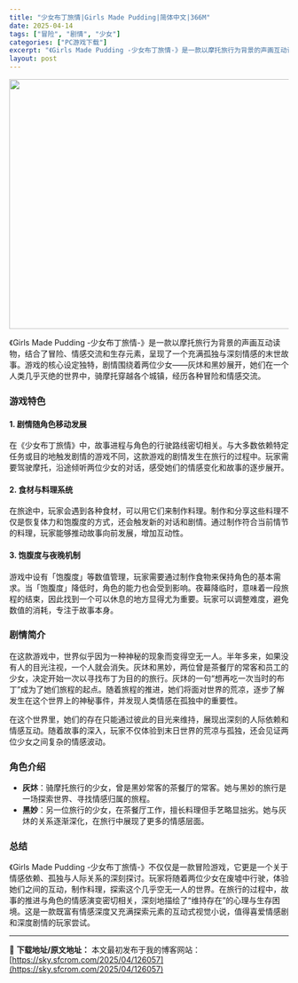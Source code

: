 ```yaml
---
title: "少女布丁旅情|Girls Made Pudding|简体中文|366M"
date: 2025-04-14
tags: ["冒险", "剧情", "少女"]
categories: ["PC游戏下载"]
excerpt: "《Girls Made Pudding -少女布丁旅情-》是一款以摩托旅行为背景的声画互动读物，结合了冒险、情感交流和生存元素，呈现了一个充满孤独与深刻情感的末世故事。游戏的核心设定独特，剧情围绕着两位少女——灰炑和黑妙展开，她们在一个人类几乎灭绝的世界中，骑摩托穿越各个城镇，经历各种冒险和情感交流&hellip;"
layout: post
---
```


<img class="aligncenter size-full wp-image-126058" src="https://sky.sfcrom.com/wp-content/uploads/2025/04/2025041404080070.webp" alt="" width="800" height="450" />

《Girls Made Pudding -少女布丁旅情-》是一款以摩托旅行为背景的声画互动读物，结合了冒险、情感交流和生存元素，呈现了一个充满孤独与深刻情感的末世故事。游戏的核心设定独特，剧情围绕着两位少女——灰炑和黑妙展开，她们在一个人类几乎灭绝的世界中，骑摩托穿越各个城镇，经历各种冒险和情感交流。
<h3>游戏特色</h3>
<h4>1. <strong>剧情随角色移动发展</strong></h4>
在《少女布丁旅情》中，故事进程与角色的行驶路线密切相关。与大多数依赖特定任务或目的地触发剧情的游戏不同，这款游戏的剧情发生在旅行的过程中。玩家需要驾驶摩托，沿途倾听两位少女的对话，感受她们的情感变化和故事的逐步展开。
<h4>2. <strong>食材与料理系统</strong></h4>
在旅途中，玩家会遇到各种食材，可以用它们来制作料理。制作和分享这些料理不仅是恢复体力和饱腹度的方式，还会触发新的对话和剧情。通过制作符合当前情节的料理，玩家能够推动故事向前发展，增加互动性。
<h4>3. <strong>饱腹度与夜晚机制</strong></h4>
游戏中设有「饱腹度」等数值管理，玩家需要通过制作食物来保持角色的基本需求。当「饱腹度」降低时，角色的能力也会受到影响。夜幕降临时，意味着一段旅程的结束，因此找到一个可以休息的地方显得尤为重要。玩家可以调整难度，避免数值的消耗，专注于故事本身。
<h3>剧情简介</h3>
在这款游戏中，世界似乎因为一种神秘的现象而变得空无一人。半年多来，如果没有人的目光注视，一个人就会消失。灰炑和黑妙，两位曾是茶餐厅的常客和员工的少女，决定开始一次以寻找布丁为目的的旅行。灰炑的一句“想再吃一次当时的布丁”成为了她们旅程的起点。随着旅程的推进，她们将面对世界的荒凉，逐步了解发生在这个世界上的神秘事件，并发现人类情感在孤独中的重要性。

在这个世界里，她们的存在只能通过彼此的目光来维持，展现出深刻的人际依赖和情感互动。随着故事的深入，玩家不仅体验到末日世界的荒凉与孤独，还会见证两位少女之间复杂的情感波动。
<h3>角色介绍</h3>
<ul>
 	<li><strong>灰炑</strong>：骑摩托旅行的少女，曾是黑妙常客的茶餐厅的常客。她与黑妙的旅行是一场探索世界、寻找情感归属的旅程。</li>
 	<li><strong>黑妙</strong>：另一位旅行的少女，在茶餐厅工作，擅长料理但手艺略显拙劣。她与灰炑的关系逐渐深化，在旅行中展现了更多的情感层面。</li>
</ul>
<h3>总结</h3>
《Girls Made Pudding -少女布丁旅情-》不仅仅是一款冒险游戏，它更是一个关于情感依赖、孤独与人际关系的深刻探讨。玩家将随着两位少女在废墟中行驶，体验她们之间的互动，制作料理，探索这个几乎空无一人的世界。在旅行的过程中，故事的推进与角色的情感演变密切相关，深刻地描绘了“维持存在”的心理与生存困境。这是一款既富有情感深度又充满探索元素的互动式视觉小说，值得喜爱情感剧和深度剧情的玩家尝试。

---
📖 **下载地址/原文地址：** 本文最初发布于我的博客网站：[https://sky.sfcrom.com/2025/04/126057](https://sky.sfcrom.com/2025/04/126057)
